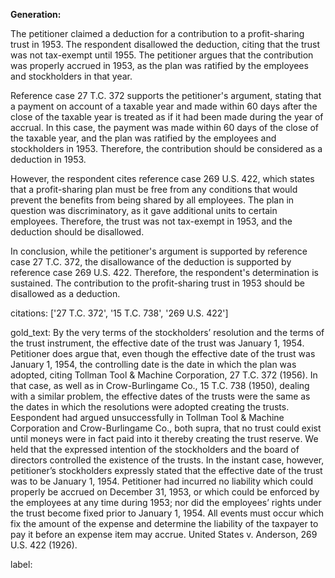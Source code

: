 **Generation:**



The petitioner claimed a deduction for a contribution to a profit-sharing trust in 1953. The respondent disallowed the deduction, citing that the trust was not tax-exempt until 1955. The petitioner argues that the contribution was properly accrued in 1953, as the plan was ratified by the employees and stockholders in that year.

Reference case 27 T.C. 372 supports the petitioner's argument, stating that a payment on account of a taxable year and made within 60 days after the close of the taxable year is treated as if it had been made during the year of accrual. In this case, the payment was made within 60 days of the close of the taxable year, and the plan was ratified by the employees and stockholders in 1953. Therefore, the contribution should be considered as a deduction in 1953.

However, the respondent cites reference case 269 U.S. 422, which states that a profit-sharing plan must be free from any conditions that would prevent the benefits from being shared by all employees. The plan in question was discriminatory, as it gave additional units to certain employees. Therefore, the trust was not tax-exempt in 1953, and the deduction should be disallowed.

In conclusion, while the petitioner's argument is supported by reference case 27 T.C. 372, the disallowance of the deduction is supported by reference case 269 U.S. 422. Therefore, the respondent's determination is sustained. The contribution to the profit-sharing trust in 1953 should be disallowed as a deduction.



citations: ['27 T.C. 372', '15 T.C. 738', '269 U.S. 422']

gold_text: By the very terms of the stockholders’ resolution and the terms of the trust instrument, the effective date of the trust was January 1, 1954. Petitioner does argue that, even though the effective date of the trust was January 1, 1954, the controlling date is the date in which the plan was adopted, citing Tollman Tool & Machine Corporation, 27 T.C. 372 (1956). In that case, as well as in Crow-Burlingame Co., 15 T.C. 738 (1950), dealing with a similar problem, the effective dates of the trusts were the same as the dates in which the resolutions were adopted creating the trusts. Eespondent had argued unsuccessfully in Tollman Tool & Machine Corporation and Crow-Burlingame Co., both supra, that no trust could exist until moneys were in fact paid into it thereby creating the trust reserve. We held that the expressed intention of the stockholders and the board of directors controlled the existence of the trusts. In the instant case, however, petitioner’s stockholders expressly stated that the effective date of the trust was to be January 1, 1954. Petitioner had incurred no liability which could properly be accrued on December 31, 1953, or which could be enforced by the employees at any time during 1953; nor did the employees’ rights under the trust become fixed prior to January 1, 1954. All events must occur which fix the amount of the expense and determine the liability of the taxpayer to pay it before an expense item may accrue. United States v. Anderson, 269 U.S. 422 (1926).

label: 